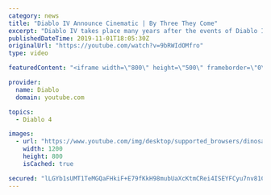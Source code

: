 ```yaml
---
category: news
title: "Diablo IV Announce Cinematic | By Three They Come"
excerpt: "Diablo IV takes place many years after the events of Diablo III, after millions have been slaughtered by the actions of the High ..."
publishedDateTime: 2019-11-01T18:05:30Z
originalUrl: "https://youtube.com/watch?v=9bRWIdOMfro"
type: video

featuredContent: "<iframe width=\"800\" height=\"500\" frameborder=\"0\" src=\"https://www.youtube.com/embed/9bRWIdOMfro\" allow=\"accelerometer; autoplay; encrypted-media; gyroscope; picture-in-picture\" allowfullscreen></iframe>"

provider:
  name: Diablo
  domain: youtube.com

topics:
  - Diablo 4

images:
  - url: "https://www.youtube.com/img/desktop/supported_browsers/dinosaur.png"
    width: 1200
    height: 800
    isCached: true

secured: "lLGYb1sUMT1TeMGQaFHkiF+E79fKkH98mubUaXcKtmCRei4ISEYFCyu7nv81C5nx4ul/9fWvwaXWLoq4Z+tj1PZTwcaNKzw8xhGRVceEoZRLBdJa9DyxKkjGyR0WIR6AlbksRnBJ8bQqgO+YZcseSd/1OL/lF9XsEAQSksnvZYIo+PsvP8zeI6gKc5OJzQwXkpxn+aups4QvD9/suh9PuY5/mhOahErS8ziMcCby4oykdfJD8OLjC5Lgv9y4ihNkiH6K/s+gcePaBF86/w7zx2bUj/Cyoz9uLgzVXax1KXLAnrmBa77W47qPqyjDwM4Tbp1dLzijwzZ6GZvsjkdpEBCZq7eRL08ZFtFM1q6n8Py0BFeM+HTGSZC/Q0KdrIrk12EZ37sEdvz3M4XJR5fwbA3GMMnu+91hsmezrjenbVcwImVsVOoqa0i7gMT7+nMA;k0xZsRpDPaNnz0dTfNBDTg=="
---
```



